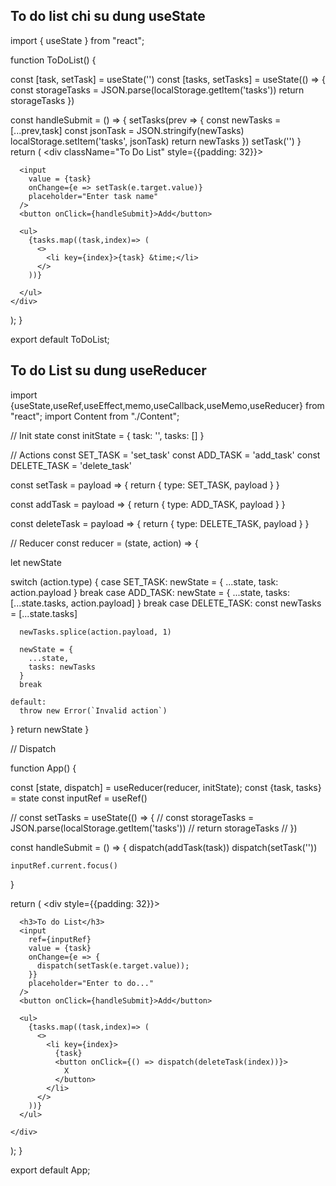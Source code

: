 ## To do list chi su  dung useState

import { useState } from "react";

function ToDoList() {
  
  const [task, setTask] = useState('')
  const [tasks, setTasks] = useState(() => {
    const storageTasks = JSON.parse(localStorage.getItem('tasks'))
    return storageTasks
  })

  const handleSubmit = () => {
    setTasks(prev => {
      const newTasks = [...prev,task]
      const jsonTask = JSON.stringify(newTasks)
      localStorage.setItem('tasks', jsonTask)
      return newTasks
    })
    setTask('')
  }
  return (
    <div className="To Do List" style={{padding: 32}}>

      <input 
        value = {task}
        onChange={e => setTask(e.target.value)} 
        placeholder="Enter task name"
      />
      <button onClick={handleSubmit}>Add</button>
      
      <ul>
        {tasks.map((task,index)=> (
          <>
            <li key={index}>{task} &time;</li>
          </>
        ))}
        
      </ul>
    </div>
  );
}

export default ToDoList;



##  To do List su dung useReducer


import {useState,useRef,useEffect,memo,useCallback,useMemo,useReducer} from "react";
import Content from "./Content";


// Init state
const initState = {
  task: '',
  tasks: []
}

// Actions
const SET_TASK = 'set_task'
const ADD_TASK = 'add_task'
const DELETE_TASK = 'delete_task'

const setTask = payload => {
  return {
    type: SET_TASK,
    payload
  }
}

const addTask = payload => {
  return {
    type: ADD_TASK,
    payload
  }
}

const deleteTask = payload => {
  return {
    type: DELETE_TASK,
    payload
  }
}

// Reducer
const reducer = (state, action) => {

  let newState

  switch (action.type) {
    case SET_TASK:
      newState = {
        ...state,
        task: action.payload
      }
      break
    case ADD_TASK:
      newState = {
        ...state,
        tasks: [...state.tasks, action.payload]
      }
      break
    case DELETE_TASK:
      const newTasks = [...state.tasks]

      newTasks.splice(action.payload, 1)

      newState = {
        ...state,
        tasks: newTasks
      }
      break

    default:
      throw new Error(`Invalid action`)
  }
  return newState
}

// Dispatch




function App() {

  const [state, dispatch] = useReducer(reducer, initState);
  const {task, tasks} = state
  const inputRef = useRef()

  // const  setTasks = useState(() => {
  //   const storageTasks = JSON.parse(localStorage.getItem('tasks'))
  //   return storageTasks
  // })

  const handleSubmit = () => {
    dispatch(addTask(task))
    dispatch(setTask(''))

    inputRef.current.focus()

  }


  return (
    <div style={{padding: 32}}>

      <h3>To do List</h3>
      <input 
        ref={inputRef}
        value = {task}
        onChange={e => {
          dispatch(setTask(e.target.value));
        }} 
        placeholder="Enter to do..."
      />
      <button onClick={handleSubmit}>Add</button>
      
      <ul>
        {tasks.map((task,index)=> (
          <>
            <li key={index}>
              {task}  
              <button onClick={() => dispatch(deleteTask(index))}>
                X
              </button>
            </li>
          </>
        ))}
      </ul>
      
    </div>
  );
}

export default App;